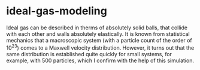 # ideal-gas-modeling
Ideal gas can be described in therms of absolutely solid balls, that collide with each other and walls absolutely elastically. It is known from statistical mechanics that a macroscopic system (with a particle count of the order of $10^{23}$) comes to a Maxwell velocity distribution. However, it turns out that the same distribution is established quite quickly for small systems, for example, with 500 particles, which I confirm with the help of this simulation.
